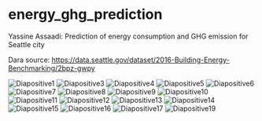 # energy_ghg_prediction
Yassine Assaadi: Prediction of energy consumption and GHG emission for Seattle city

Dara source: https://data.seattle.gov/dataset/2016-Building-Energy-Benchmarking/2bpz-gwpy

![Diapositive1](https://github.com/Yassaadi/energy_ghg_prediction/assets/106546639/2dca335e-a04d-4a6b-805c-adaef0e9d84f)
![Diapositive3](https://github.com/Yassaadi/energy_ghg_prediction/assets/106546639/63ebecb5-a12a-43ad-859f-790b2cc6ba58)
![Diapositive4](https://github.com/Yassaadi/energy_ghg_prediction/assets/106546639/1d713edc-4744-477f-af4a-0cce5a6557c8)
![Diapositive5](https://github.com/Yassaadi/energy_ghg_prediction/assets/106546639/4a0ff51b-9d0e-42e2-b8c0-2d40b511c2fc)
![Diapositive6](https://github.com/Yassaadi/energy_ghg_prediction/assets/106546639/6f9e1eef-974b-4179-b6f0-dc9f0de0d8f6)
![Diapositive7](https://github.com/Yassaadi/energy_ghg_prediction/assets/106546639/31201f83-66f6-4cd5-b26f-1baad34773cc)
![Diapositive8](https://github.com/Yassaadi/energy_ghg_prediction/assets/106546639/cb75abbe-f22c-4ed8-b445-c87427ad43bf)
![Diapositive9](https://github.com/Yassaadi/energy_ghg_prediction/assets/106546639/232e6e8d-3b24-4507-bcae-d3b10bc7163c)
![Diapositive10](https://github.com/Yassaadi/energy_ghg_prediction/assets/106546639/e79ede57-9528-45c2-a8eb-a50d09690ba1)
![Diapositive11](https://github.com/Yassaadi/energy_ghg_prediction/assets/106546639/6a9a0f78-5ac8-4d16-a843-a62e70da6bee)
![Diapositive12](https://github.com/Yassaadi/energy_ghg_prediction/assets/106546639/29d753f9-68b9-4249-a16a-991174a0aebc)
![Diapositive13](https://github.com/Yassaadi/energy_ghg_prediction/assets/106546639/7072527f-6657-4fb5-ad01-bac6cff25540)
![Diapositive14](https://github.com/Yassaadi/energy_ghg_prediction/assets/106546639/8505767c-e807-4e78-9f3b-08034028ddc7)
![Diapositive15](https://github.com/Yassaadi/energy_ghg_prediction/assets/106546639/40c15504-46d5-4e05-b1bc-c6c3f5db98d9)
![Diapositive16](https://github.com/Yassaadi/energy_ghg_prediction/assets/106546639/e93bb22d-7639-463c-91ed-acd14b3334f3)
![Diapositive17](https://github.com/Yassaadi/energy_ghg_prediction/assets/106546639/c76d9989-d6c2-40ae-8dcf-0cb66e4a807a)
![Diapositive19](https://github.com/Yassaadi/energy_ghg_prediction/assets/106546639/5688d029-9f30-440f-87b6-e179d6193c23)
